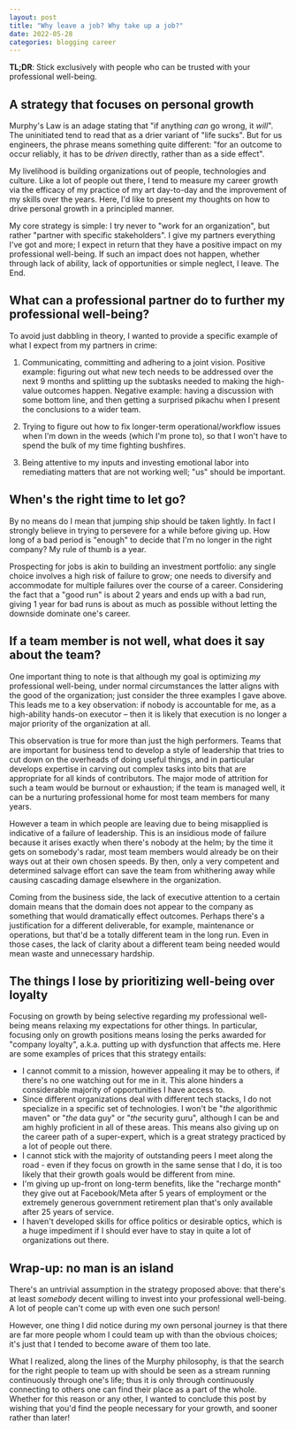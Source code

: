 ```yaml
---
layout: post
title: "Why leave a job? Why take up a job?"
date: 2022-05-28
categories: blogging career
---
```

**TL;DR**: Stick exclusively with people who can be trusted with your professional well-being.

## A strategy that focuses on personal growth
Murphy's Law is an adage stating that "if anything *can* go wrong, it *will*". The uninitiated tend to read that as a drier variant of "life sucks". But for us engineers, the phrase means something quite different: "for an outcome to occur reliably, it has to be *driven* directly, rather than as a side effect".

My livelihood is building organizations out of people, technologies and culture. Like a lot of people out there, I tend to measure my career growth via the efficacy of my practice of my art day-to-day and the improvement of my skills over the years. Here, I'd like to present my thoughts on how to drive personal growth in a principled manner.

My core strategy is simple: I try never to "work for an organization", but rather "partner with specific stakeholders". I give my partners everything I've got and more; I expect in return that they have a positive impact on my professional well-being. If such an impact does not happen, whether through lack of ability, lack of opportunities or simple neglect, I leave. The End.

## What can a professional partner do to further my professional well-being?
To avoid just dabbling in theory, I wanted to provide a specific example of what I expect from my partners in crime:

1. Communicating, committing and adhering to a joint vision. Positive example: figuring out what new tech needs to be addressed over the next 9 months and splitting up the subtasks needed to making the high-value outcomes happen. Negative example: having a discussion with some bottom line, and then getting a surprised pikachu when I present the conclusions to a wider team.

2. Trying to figure out how to fix longer-term operational/workflow issues when I'm down in the weeds (which I'm prone to), so that I won't have to spend the bulk of my time fighting bushfires.

3. Being attentive to my inputs and investing emotional labor into remediating matters that are not working well; "us" should be important.

## When's the right time to let go?
By no means do I mean that jumping ship should be taken lightly. In fact I strongly believe in trying to persevere for a while before giving up. How long of a bad period is "enough" to decide that I'm no longer in the right company? My rule of thumb is a year. 

Prospecting for jobs is akin to building an investment portfolio: any single choice involves a high risk of failure to grow; one needs to diversify and accommodate for multiple failures over the course of a career. Considering the fact that a "good run" is about 2 years and ends up with a bad run, giving 1 year for bad runs is about as much as possible without letting the downside dominate one's career.

## If a team member is not well, what does it say about the team?
One important thing to note is that although my goal is optimizing *my* professional well-being, under normal circumstances the latter aligns with the good of the organization; just consider the three examples I gave above. This leads me to a key observation: if nobody is accountable for me, as a high-ability hands-on executor – then it is likely that execution is no longer a major priority of the organization at all.

This observation is true for more than just the high performers. Teams that are important for business tend to develop a style of leadership that tries to cut down on the overheads of doing useful things, and in particular develops expertise in carving out complex tasks into bits that are appropriate for all kinds of contributors. The major mode of attrition for such a team would be burnout or exhaustion; if the team is managed well, it can be a nurturing professional home for most team members for many years.

However a team in which people are leaving due to being misapplied is indicative of a failure of leadership. This is an insidious mode of failure because it arises exactly when there's nobody at the helm; by the time it gets on somebody's radar, most team members would already be on their ways out at their own chosen speeds. By then, only a very competent and determined salvage effort can save the team from whithering away while causing cascading damage elsewhere in the organization. 

Coming from the business side, the lack of executive attention to a certain domain means that the domain does not appear to the company as something that would dramatically effect outcomes. Perhaps there's a justification for a different deliverable, for example, maintenance or operations, but that'd be a totally different team in the long run. Even in those cases, the lack of clarity about a different team being needed would mean waste and unnecessary hardship.

## The things I lose by prioritizing well-being over loyalty
Focusing on growth by being selective regarding my professional well-being means relaxing my expectations for other things. In particular, focusing only on growth positions means losing the perks awarded for "company loyalty", a.k.a. putting up with dysfunction that affects me. Here are some examples of prices that this strategy entails:

- I cannot commit to a mission, however appealing it may be to others, if there's no one watching out for me in it. This alone hinders a considerable majority of opportunities I have access to.
- Since different organizations deal with different tech stacks, I do not specialize in a specific set of technologies. I won't be "*the* algorithmic maven" or "*the* data guy" or "*the* security guru", although I can be and am highly proficient in all of these areas. This means also giving up on the career path of a super-expert, which is a great strategy practiced by a lot of people out there.
- I cannot stick with the majority of outstanding peers I meet along the road - even if they focus on growth in the same sense that I do,  it is too likely that their growth goals would be different from mine.
- I'm giving up up-front on long-term benefits, like the "recharge month" they give out at Facebook/Meta after 5 years of employment or the extremely generous government retirement plan that's only available after 25 years of service.
- I haven't developed skills for office politics or desirable optics, which is a huge impediment if I should ever have to stay in quite a lot of organizations out there.

## Wrap-up: no man is an island
There's an untrivial assumption in the strategy proposed above: that there's at least *somebody* decent willing to invest into your professional well-being. A lot of people can't come up with even one such person!

However, one thing I did notice during my own personal journey is that there are far more people whom I could team up with than the obvious choices; it's just that I tended to become aware of them too late.

What I realized, along the lines of the Murphy philosophy, is that the search for the right people to team up with should be seen as a stream running continuously through one's life; thus it is only through continuously connecting to others one can find their place as a part of the whole. Whether for this reason or any other, I wanted to conclude this post by wishing that you'd find the people necessary for your growth, and sooner rather than later!
